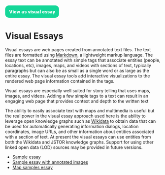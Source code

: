 <a href="https://visual-essays.app"><img src="images/ve-button.png"></a>

<param ve-config title="Visual Essays"author="Ron" banner="/images/header.jpg">

# Visual Essays

Visual essays are web pages created from annotated text files. The text files are formatted using  [Markdown](https://www.markdownguide.org/getting-started/), a lightweight markup language. The essay text can be annotated with simple tags that associate entities (people, locations, etc), images, maps, and videos with sections of text, typically paragraphs but can also be as small as a single word or as large as the entire essay. The visual essay tools add interactive visualizations to the rendered web page information contained in the tags.

Visual essays are especially well suited for story telling that uses maps, images, and videos. Adding a few simple tags to a text can result in an engaging web page that provides context and depth to the written text

The ability to easily associate text with maps and multimedia is useful but the real power in the visual essay approach used here is the ability to leverage open knowledge graphs such as  [Wikidata](https://www.wikidata.org/)  to obtain data that can be used for automatically generating information dialogs, location coordinates, image URLs, and other information about entities associated with a section of text. At present the visual essays can use entities from both the Wikidata and JSTOR knowledge graphs. Support for using other linked open data (LOD) sources may be provided in future versions.

- [Sample essay](/sample)
- [Sample essay with annotated images](kent-seaside-resorts)
- [Map samples essay](/maps-sample)
<!--stackedit_data:
eyJoaXN0b3J5IjpbMjAwNTE1MjE1Ml19
-->